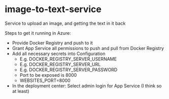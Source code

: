 # image-to-text-service
Service to upload an image, and getting the text in it back

Steps to get it running in Azure:
- Provide Docker Registry and push to it
- Grant App Service all permissions to push and pull from Docker Registry
- Add all necessary secrets into Configuration
    - E.g. DOCKER_REGISTRY_SERVER_USERNAME
    - E.g. DOCKER_REGISTRY_SERVER_URL
    - E.g. DOCKER_REGISTRY_SERVER_PASSWORD
    - Port to be exposed is 8000
    - WEBSITES_PORT=8000
- In the deployment center: Select admin login for App Service (I think so at least)

